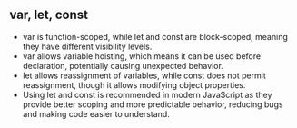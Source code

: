 
## var, let, const

- var is function-scoped, while let and const are block-scoped, meaning they have different visibility levels.
- var allows variable hoisting, which means it can be used before declaration, potentially causing unexpected behavior.
- let allows reassignment of variables, while const does not permit reassignment, though it allows modifying object properties.
- Using let and const is recommended in modern JavaScript as they provide better scoping and more predictable behavior, 
reducing bugs and making code easier to understand.
